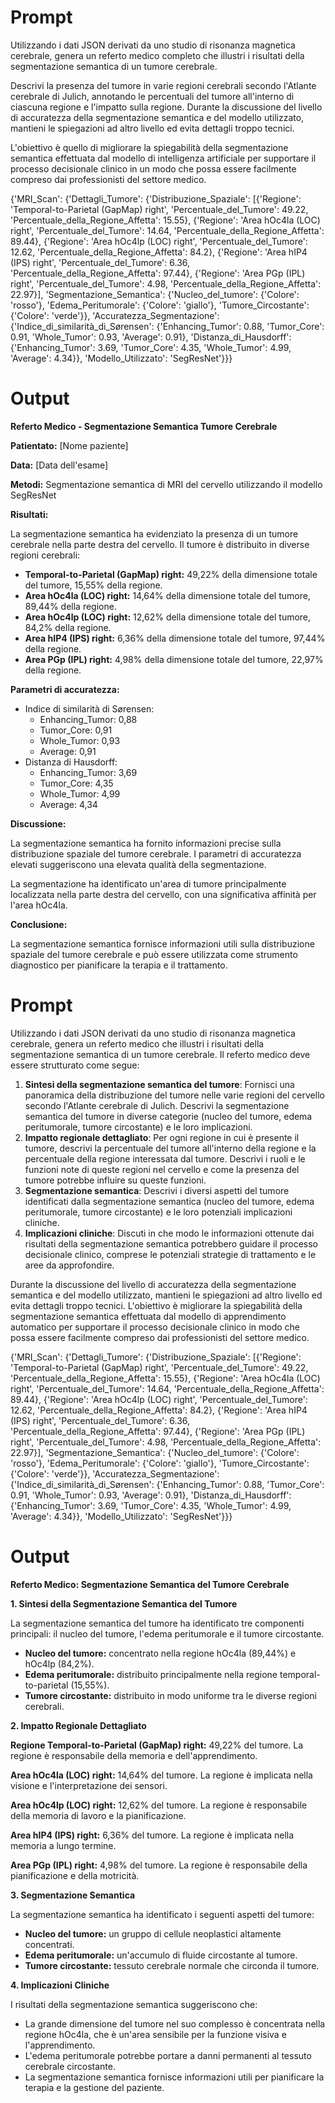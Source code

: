 

# **Prompt**

Utilizzando i dati JSON derivati da uno studio di risonanza magnetica cerebrale, genera un referto medico completo che illustri i risultati della segmentazione semantica di un tumore cerebrale.

 Descrivi la presenza del tumore in varie regioni cerebrali secondo l'Atlante cerebrale di Julich, annotando le percentuali del tumore all'interno di ciascuna regione e l'impatto sulla regione. Durante la discussione del livello di accuratezza della segmentazione semantica e del modello utilizzato, mantieni le spiegazioni ad altro livello ed evita dettagli troppo tecnici.

 L'obiettivo è quello di migliorare la spiegabilità della segmentazione semantica effettuata dal modello di intelligenza artificiale per supportare il processo decisionale clinico in un modo che possa essere facilmente compreso dai professionisti del settore medico.

{'MRI_Scan': {'Dettagli_Tumore': {'Distribuzione_Spaziale': [{'Regione': 'Temporal-to-Parietal (GapMap) right', 'Percentuale_del_Tumore': 49.22, 'Percentuale_della_Regione_Affetta': 15.55}, {'Regione': 'Area hOc4la (LOC) right', 'Percentuale_del_Tumore': 14.64, 'Percentuale_della_Regione_Affetta': 89.44}, {'Regione': 'Area hOc4lp (LOC) right', 'Percentuale_del_Tumore': 12.62, 'Percentuale_della_Regione_Affetta': 84.2}, {'Regione': 'Area hIP4 (IPS) right', 'Percentuale_del_Tumore': 6.36, 'Percentuale_della_Regione_Affetta': 97.44}, {'Regione': 'Area PGp (IPL) right', 'Percentuale_del_Tumore': 4.98, 'Percentuale_della_Regione_Affetta': 22.97}], 'Segmentazione_Semantica': {'Nucleo_del_tumore': {'Colore': 'rosso'}, 'Edema_Peritumorale': {'Colore': 'giallo'}, 'Tumore_Circostante': {'Colore': 'verde'}}, 'Accuratezza_Segmentazione': {'Indice_di_similarità_di_Sørensen': {'Enhancing_Tumor': 0.88, 'Tumor_Core': 0.91, 'Whole_Tumor': 0.93, 'Average': 0.91}, 'Distanza_di_Hausdorff': {'Enhancing_Tumor': 3.69, 'Tumor_Core': 4.35, 'Whole_Tumor': 4.99, 'Average': 4.34}}, 'Modello_Utilizzato': 'SegResNet'}}}

# **Output**

**Referto Medico - Segmentazione Semantica Tumore Cerebrale**

**Patientato:** [Nome paziente]

**Data:** [Data dell'esame]

**Metodi:** Segmentazione semantica di MRI del cervello utilizzando il modello SegResNet

**Risultati:**

La segmentazione semantica ha evidenziato la presenza di un tumore cerebrale nella parte destra del cervello. Il tumore è distribuito in diverse regioni cerebrali:

* **Temporal-to-Parietal (GapMap) right:** 49,22% della dimensione totale del tumore, 15,55% della regione.
* **Area hOc4la (LOC) right:** 14,64% della dimensione totale del tumore, 89,44% della regione.
* **Area hOc4lp (LOC) right:** 12,62% della dimensione totale del tumore, 84,2% della regione.
* **Area hIP4 (IPS) right:** 6,36% della dimensione totale del tumore, 97,44% della regione.
* **Area PGp (IPL) right:** 4,98% della dimensione totale del tumore, 22,97% della regione.

**Parametri di accuratezza:**

* Indice di similarità di Sørensen:
    * Enhancing_Tumor: 0,88
    * Tumor_Core: 0,91
    * Whole_Tumor: 0,93
    * Average: 0,91
* Distanza di Hausdorff:
    * Enhancing_Tumor: 3,69
    * Tumor_Core: 4,35
    * Whole_Tumor: 4,99
    * Average: 4,34

**Discussione:**

La segmentazione semantica ha fornito informazioni precise sulla distribuzione spaziale del tumore cerebrale. I parametri di accuratezza elevati suggeriscono una elevata qualità della segmentazione.

La segmentazione ha identificato un'area di tumore principalmente localizzata nella parte destra del cervello, con una significativa affinità per l'area hOc4la.

**Conclusione:**

La segmentazione semantica fornisce informazioni utili sulla distribuzione spaziale del tumore cerebrale e può essere utilizzata come strumento diagnostico per pianificare la terapia e il trattamento.

# **Prompt**

Utilizzando i dati JSON derivati da uno studio di risonanza magnetica cerebrale, genera un referto medico che illustri i risultati della segmentazione semantica di un tumore cerebrale. Il referto medico deve essere strutturato come segue:

1. **Sintesi della segmentazione semantica del tumore**: Fornisci una panoramica della distribuzione del tumore nelle varie regioni del cervello secondo l'Atlante cerebrale di Julich. Descrivi la segmentazione semantica del tumore in diverse categorie (nucleo del tumore, edema peritumorale, tumore circostante) e le loro implicazioni.
2. **Impatto regionale dettagliato**: Per ogni regione in cui è presente il tumore, descrivi la percentuale del tumore all'interno della regione e la percentuale della regione interessata dal tumore. Descrivi i ruoli e le funzioni note di queste regioni nel cervello e come la presenza del tumore potrebbe influire su queste funzioni.
3. **Segmentazione semantica**: Descrivi i diversi  aspetti del tumore identificati dalla segmentazione semantica (nucleo del tumore, edema peritumorale, tumore circostante) e le loro potenziali implicazioni cliniche.
4. **Implicazioni cliniche**: Discuti in che modo le informazioni ottenute dai risultati della segmentazione semantica potrebbero guidare il processo decisionale clinico, comprese le potenziali strategie di trattamento e le aree da approfondire.

Durante la discussione del livello di accuratezza della segmentazione semantica e del modello utilizzato, mantieni le spiegazioni ad altro livello ed evita dettagli troppo tecnici. L'obiettivo è migliorare la spiegabilità della segmentazione semantica effettuata dal modello di apprendimento automatico per supportare il processo decisionale clinico in modo che possa essere facilmente compreso dai professionisti del settore medico.

{'MRI_Scan': {'Dettagli_Tumore': {'Distribuzione_Spaziale': [{'Regione': 'Temporal-to-Parietal (GapMap) right', 'Percentuale_del_Tumore': 49.22, 'Percentuale_della_Regione_Affetta': 15.55}, {'Regione': 'Area hOc4la (LOC) right', 'Percentuale_del_Tumore': 14.64, 'Percentuale_della_Regione_Affetta': 89.44}, {'Regione': 'Area hOc4lp (LOC) right', 'Percentuale_del_Tumore': 12.62, 'Percentuale_della_Regione_Affetta': 84.2}, {'Regione': 'Area hIP4 (IPS) right', 'Percentuale_del_Tumore': 6.36, 'Percentuale_della_Regione_Affetta': 97.44}, {'Regione': 'Area PGp (IPL) right', 'Percentuale_del_Tumore': 4.98, 'Percentuale_della_Regione_Affetta': 22.97}], 'Segmentazione_Semantica': {'Nucleo_del_tumore': {'Colore': 'rosso'}, 'Edema_Peritumorale': {'Colore': 'giallo'}, 'Tumore_Circostante': {'Colore': 'verde'}}, 'Accuratezza_Segmentazione': {'Indice_di_similarità_di_Sørensen': {'Enhancing_Tumor': 0.88, 'Tumor_Core': 0.91, 'Whole_Tumor': 0.93, 'Average': 0.91}, 'Distanza_di_Hausdorff': {'Enhancing_Tumor': 3.69, 'Tumor_Core': 4.35, 'Whole_Tumor': 4.99, 'Average': 4.34}}, 'Modello_Utilizzato': 'SegResNet'}}}

# **Output**

**Referto Medico: Segmentazione Semantica del Tumore Cerebrale**

**1. Sintesi della Segmentazione Semantica del Tumore**

La segmentazione semantica del tumore ha identificato tre componenti principali: il nucleo del tumore, l'edema peritumorale e il tumore circostante.

* **Nucleo del tumore:** concentrato nella regione hOc4la (89,44%) e hOc4lp (84,2%).
* **Edema peritumorale:** distribuito principalmente nella regione temporal-to-parietal (15,55%).
* **Tumore circostante:** distribuito in modo uniforme tra le diverse regioni cerebrali.

**2. Impatto Regionale Dettagliato**

**Regione Temporal-to-Parietal (GapMap) right:** 49,22% del tumore. La regione è responsabile della memoria e dell'apprendimento.

**Area hOc4la (LOC) right:** 14,64% del tumore. La regione è implicata nella visione e l'interpretazione dei sensori.

**Area hOc4lp (LOC) right:** 12,62% del tumore. La regione è responsabile della memoria di lavoro e la pianificazione.

**Area hIP4 (IPS) right:** 6,36% del tumore. La regione è implicata nella memoria a lungo termine.

**Area PGp (IPL) right:** 4,98% del tumore. La regione è responsabile della pianificazione e della motricità.

**3. Segmentazione Semantica**

La segmentazione semantica ha identificato i seguenti aspetti del tumore:

* **Nucleo del tumore:** un gruppo di cellule neoplastici altamente concentrati.
* **Edema peritumorale:** un'accumulo di fluide circostante al tumore.
* **Tumore circostante:** tessuto cerebrale normale che circonda il tumore.

**4. Implicazioni Cliniche**

I risultati della segmentazione semantica suggeriscono che:

* La grande dimensione del tumore nel suo complesso è concentrata nella regione hOc4la, che è un'area sensibile per la funzione visiva e l'apprendimento.
* L'edema peritumorale potrebbe portare a danni permanenti al tessuto cerebrale circostante.
* La segmentazione semantica fornisce informazioni utili per pianificare la terapia e la gestione del paziente.